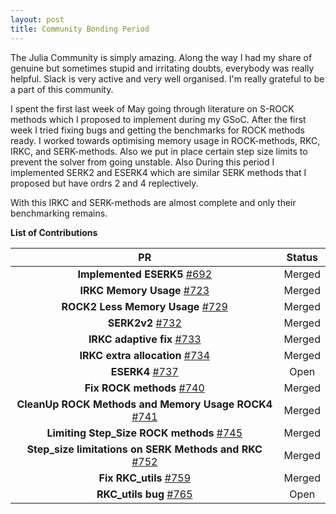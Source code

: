 ```yaml
---
layout: post
title: Community Bonding Period
---
```


The Julia Community is simply amazing. Along the way I had my share of genuine but sometimes stupid and irritating doubts, everybody was really helpful. Slack is very active and very well organised. I'm really grateful to be a part of this community.

I spent the first last week of May going through literature on S-ROCK methods which I proposed to implement during my GSoC. After the first week I tried fixing bugs and getting the benchmarks for ROCK methods ready. I worked towards optimising memory usage in ROCK-methods, RKC, IRKC, and SERK-methods. Also we put in place certain step size limits to prevent the solver from going unstable. Also During this period I implemented SERK2 and ESERK4 which are similar SERK methods that I proposed but have ordrs 2 and 4 replectively.

With this IRKC and SERK-methods are almost complete and only their benchmarking remains.

**List of Contributions**

|                                         **PR**                                                |         **Status**         |
|:---------------------------------------------------------------------------------------------:|:--------------------------:|
|**Implemented ESERK5** [#692](https://github.com/JuliaDiffEq/OrdinaryDiffEq.jl/pull/692)       | Merged |
|**IRKC Memory Usage** [#723](https://github.com/JuliaDiffEq/OrdinaryDiffEq.jl/pull/723)        | Merged |
|**ROCK2 Less Memory Usage** [#729](https://github.com/JuliaDiffEq/OrdinaryDiffEq.jl/pull/729)  | Merged |
|**SERK2v2** [#732](https://github.com/JuliaDiffEq/OrdinaryDiffEq.jl/pull/732)                  | Merged |
|**IRKC adaptive fix** [#733](https://github.com/JuliaDiffEq/OrdinaryDiffEq.jl/pull/733)        | Merged |
|**IRKC extra allocation** [#734](https://github.com/JuliaDiffEq/OrdinaryDiffEq.jl/pull/734)    | Merged |
|**ESERK4** [#737](https://github.com/JuliaDiffEq/OrdinaryDiffEq.jl/pull/737)                   | Open |
|**Fix ROCK methods** [#740](https://github.com/JuliaDiffEq/OrdinaryDiffEq.jl/pull/740)         | Merged |
|**CleanUp ROCK Methods and Memory Usage ROCK4** [#741](https://github.com/JuliaDiffEq/OrdinaryDiffEq.jl/pull/741) | Merged |
|**Limiting Step_Size ROCK methods** [#745](https://github.com/JuliaDiffEq/OrdinaryDiffEq.jl/pull/745) | Merged |
|**Step_size limitations on SERK Methods and RKC** [#752](https://github.com/JuliaDiffEq/OrdinaryDiffEq.jl/pull/752) | Merged |
|**Fix RKC_utils** [#759](https://github.com/JuliaDiffEq/OrdinaryDiffEq.jl/pull/759)            | Merged |
|**RKC_utils bug** [#765](https://github.com/JuliaDiffEq/OrdinaryDiffEq.jl/pull/765)            | Open |
